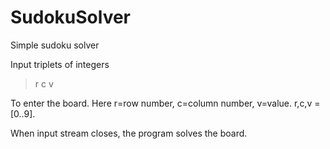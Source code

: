 # SudokuSolver
Simple sudoku solver

Input triplets of integers

>r c v

To enter the board. Here r=row number, c=column number, v=value. r,c,v = [0..9].

When input stream closes, the program solves the board.
